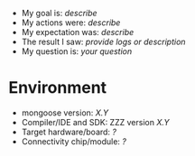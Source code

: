 - My goal is: _describe_
- My actions were: _describe_
- My expectation was: _describe_
- The result I saw: _provide logs or description_
- My question is: _your question_

# Environment

- mongoose version: _X.Y_
- Compiler/IDE and SDK: ZZZ version _X.Y_
- Target hardware/board: _?_
- Connectivity chip/module: _?_
